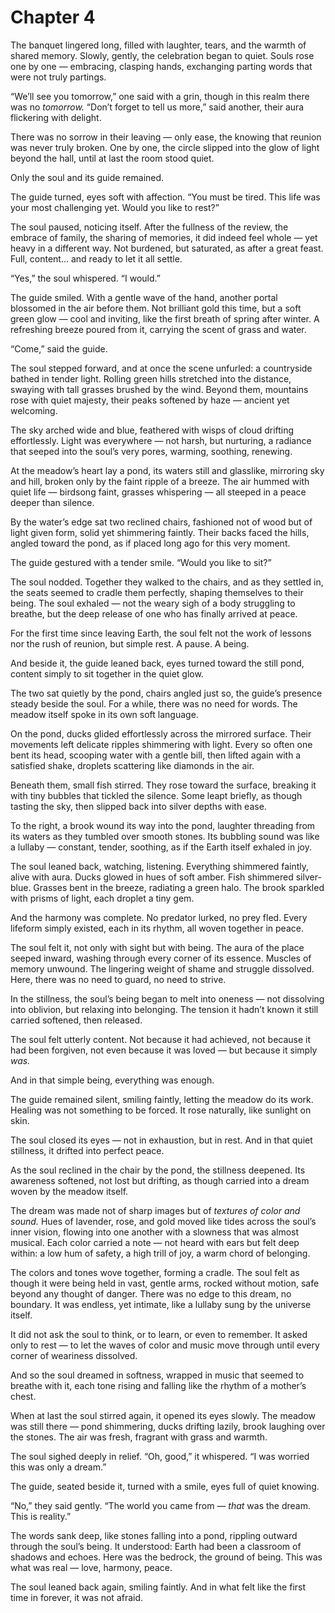 # Chapter 4

The banquet lingered long, filled with laughter, tears, and the warmth of shared memory. Slowly, gently, the celebration began to quiet. Souls rose one by one — embracing, clasping hands, exchanging parting words that were not truly partings.

“We’ll see you tomorrow,” one said with a grin, though in this realm there was no *tomorrow.*
“Don’t forget to tell us more,” said another, their aura flickering with delight.

There was no sorrow in their leaving — only ease, the knowing that reunion was never truly broken. One by one, the circle slipped into the glow of light beyond the hall, until at last the room stood quiet.

Only the soul and its guide remained.

The guide turned, eyes soft with affection. “You must be tired. This life was your most challenging yet. Would you like to rest?”

The soul paused, noticing itself. After the fullness of the review, the embrace of family, the sharing of memories, it did indeed feel whole — yet heavy in a different way. Not burdened, but saturated, as after a great feast. Full, content… and ready to let it all settle.

“Yes,” the soul whispered. “I would.”

The guide smiled. With a gentle wave of the hand, another portal blossomed in the air before them. Not brilliant gold this time, but a soft green glow — cool and inviting, like the first breath of spring after winter. A refreshing breeze poured from it, carrying the scent of grass and water.

“Come,” said the guide.

The soul stepped forward, and at once the scene unfurled: a countryside bathed in tender light. Rolling green hills stretched into the distance, swaying with tall grasses brushed by the wind. Beyond them, mountains rose with quiet majesty, their peaks softened by haze — ancient yet welcoming.

The sky arched wide and blue, feathered with wisps of cloud drifting effortlessly. Light was everywhere — not harsh, but nurturing, a radiance that seeped into the soul’s very pores, warming, soothing, renewing.

At the meadow’s heart lay a pond, its waters still and glasslike, mirroring sky and hill, broken only by the faint ripple of a breeze. The air hummed with quiet life — birdsong faint, grasses whispering — all steeped in a peace deeper than silence.

By the water’s edge sat two reclined chairs, fashioned not of wood but of light given form, solid yet shimmering faintly. Their backs faced the hills, angled toward the pond, as if placed long ago for this very moment.

The guide gestured with a tender smile. “Would you like to sit?”

The soul nodded. Together they walked to the chairs, and as they settled in, the seats seemed to cradle them perfectly, shaping themselves to their being. The soul exhaled — not the weary sigh of a body struggling to breathe, but the deep release of one who has finally arrived at peace.

For the first time since leaving Earth, the soul felt not the work of lessons nor the rush of reunion, but simple rest. A pause. A being.

And beside it, the guide leaned back, eyes turned toward the still pond, content simply to sit together in the quiet glow.

The two sat quietly by the pond, chairs angled just so, the guide’s presence steady beside the soul. For a while, there was no need for words. The meadow itself spoke in its own soft language.

On the pond, ducks glided effortlessly across the mirrored surface. Their movements left delicate ripples shimmering with light. Every so often one bent its head, scooping water with a gentle bill, then lifted again with a satisfied shake, droplets scattering like diamonds in the air.

Beneath them, small fish stirred. They rose toward the surface, breaking it with tiny bubbles that tickled the silence. Some leapt briefly, as though tasting the sky, then slipped back into silver depths with ease.

To the right, a brook wound its way into the pond, laughter threading from its waters as they tumbled over smooth stones. Its bubbling sound was like a lullaby — constant, tender, soothing, as if the Earth itself exhaled in joy.

The soul leaned back, watching, listening. Everything shimmered faintly, alive with aura. Ducks glowed in hues of soft amber. Fish shimmered silver-blue. Grasses bent in the breeze, radiating a green halo. The brook sparkled with prisms of light, each droplet a tiny gem.

And the harmony was complete. No predator lurked, no prey fled. Every lifeform simply existed, each in its rhythm, all woven together in peace.

The soul felt it, not only with sight but with being. The aura of the place seeped inward, washing through every corner of its essence. Muscles of memory unwound. The lingering weight of shame and struggle dissolved. Here, there was no need to guard, no need to strive.

In the stillness, the soul’s being began to melt into oneness — not dissolving into oblivion, but relaxing into belonging. The tension it hadn’t known it still carried softened, then released.

The soul felt utterly content. Not because it had achieved, not because it had been forgiven, not even because it was loved — but because it simply *was.*

And in that simple being, everything was enough.

The guide remained silent, smiling faintly, letting the meadow do its work. Healing was not something to be forced. It rose naturally, like sunlight on skin.

The soul closed its eyes — not in exhaustion, but in rest. And in that quiet stillness, it drifted into perfect peace.

As the soul reclined in the chair by the pond, the stillness deepened. Its awareness softened, not lost but drifting, as though carried into a dream woven by the meadow itself.

The dream was made not of sharp images but of *textures of color and sound.* Hues of lavender, rose, and gold moved like tides across the soul’s inner vision, flowing into one another with a slowness that was almost musical. Each color carried a note — not heard with ears but felt deep within: a low hum of safety, a high trill of joy, a warm chord of belonging.

The colors and tones wove together, forming a cradle. The soul felt as though it were being held in vast, gentle arms, rocked without motion, safe beyond any thought of danger. There was no edge to this dream, no boundary. It was endless, yet intimate, like a lullaby sung by the universe itself.

It did not ask the soul to think, or to learn, or even to remember. It asked only to rest — to let the waves of color and music move through until every corner of weariness dissolved.

And so the soul dreamed in softness, wrapped in music that seemed to breathe with it, each tone rising and falling like the rhythm of a mother’s chest.

When at last the soul stirred again, it opened its eyes slowly. The meadow was still there — pond shimmering, ducks drifting lazily, brook laughing over the stones. The air was fresh, fragrant with grass and warmth.

The soul sighed deeply in relief. “Oh, good,” it whispered. “I was worried this was only a dream.”

The guide, seated beside it, turned with a smile, eyes full of quiet knowing.

“No,” they said gently. “The world you came from — *that* was the dream. This is reality.”

The words sank deep, like stones falling into a pond, rippling outward through the soul’s being. It understood: Earth had been a classroom of shadows and echoes. Here was the bedrock, the ground of being. This was what was real — love, harmony, peace.

The soul leaned back again, smiling faintly. And in what felt like the first time in forever, it was not afraid.
